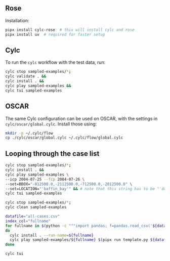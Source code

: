 ## Rose

Installation:

```bash
pipx install cylc-rose  # this will install cylc and rose
pipx install uv  # required for faster setup
```

## Cylc
To run the `cylc` workflow with the test data, run:
```bash
cylc stop sampled-examples/*;
cylc validate . &&
cylc install . &&
cylc play sampled-examples &&
cylc tui sampled-examples 
```

## OSCAR

The same Cylc configuration can be used on OSCAR, with the settings in `cylc/oscar/global.cylc`.
Install those using:
```bash
mkdir -p ~/.cylc/flow
cp ./cylc/oscar/global.cylc ~/.cylc/flow/global.cylc
```


## Looping through the case list



```bash
cylc stop sampled-examples/*;
cylc install . &&
cylc play sampled-examples \
--icp 2004-07-25 --fcp 2004-07-26 \
--set=BBOX="-812500.0,-2112500.0,-712500.0,-2012500.0" \
--set=LOCATION="'baffin_bay'" && # note that this string has to be "'double quoted'"
cylc tui sampled-examples
```


```bash
cylc stop sampled-examples/*;
cylc clean sampled-examples

datafile="all-cases.csv"
index_col="fullname"
for fullname in $(python -c """import pandas; f=pandas.read_csv('${datafile}'); print('\n'.join(f['${index_col}'].values[:3]))"); 
do   
  cylc install . --run-name=${fullname}
  cylc play sampled-examples/${fullname} $(pipx run template.py ${datafile} ${index_col} ${fullname}); 
done

cylc tui
```